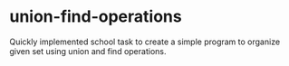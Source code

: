 # union-find-operations
Quickly implemented school task to create a simple program to organize given set using union and find operations.
